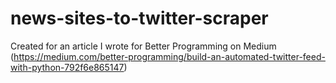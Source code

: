 # news-sites-to-twitter-scraper
Created for an article I wrote for Better Programming on Medium
(https://medium.com/better-programming/build-an-automated-twitter-feed-with-python-792f6e865147)
